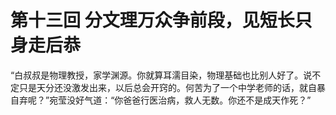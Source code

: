 # 第十三回 分文理万众争前段，见短长只身走后恭

“白叔叔是物理教授，家学渊源。你就算耳濡目染，物理基础也比别人好了。说不定只是天分还没激发出来，以后总会开窍的。何苦为了一个中学老师的话，就自暴自弃呢？”宛莹没好气道：“你爸爸行医治病，救人无数。你还不是成天作死？”